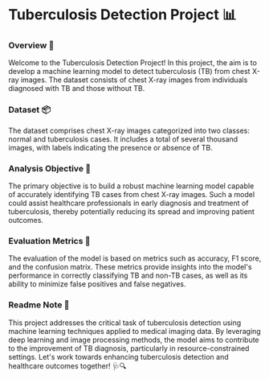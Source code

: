 # Tuberculosis Detection Project 📊

### Overview 👀
Welcome to the Tuberculosis Detection Project! In this project, the aim is to develop a machine learning model to detect tuberculosis (TB) from chest X-ray images. The dataset consists of chest X-ray images from individuals diagnosed with TB and those without TB.

### Dataset 📦
The dataset comprises chest X-ray images categorized into two classes: normal and tuberculosis cases. It includes a total of several thousand images, with labels indicating the presence or absence of TB.

### Analysis Objective 🎯
The primary objective is to build a robust machine learning model capable of accurately identifying TB cases from chest X-ray images. Such a model could assist healthcare professionals in early diagnosis and treatment of tuberculosis, thereby potentially reducing its spread and improving patient outcomes.

### Evaluation Metrics 📏
The evaluation of the model is based on metrics such as accuracy, F1 score, and the confusion matrix. These metrics provide insights into the model's performance in correctly classifying TB and non-TB cases, as well as its ability to minimize false positives and false negatives.

### Readme Note 📝
This project addresses the critical task of tuberculosis detection using machine learning techniques applied to medical imaging data. By leveraging deep learning and image processing methods, the model aims to contribute to the improvement of TB diagnosis, particularly in resource-constrained settings. Let's work towards enhancing tuberculosis detection and healthcare outcomes together! 🩺🔍
